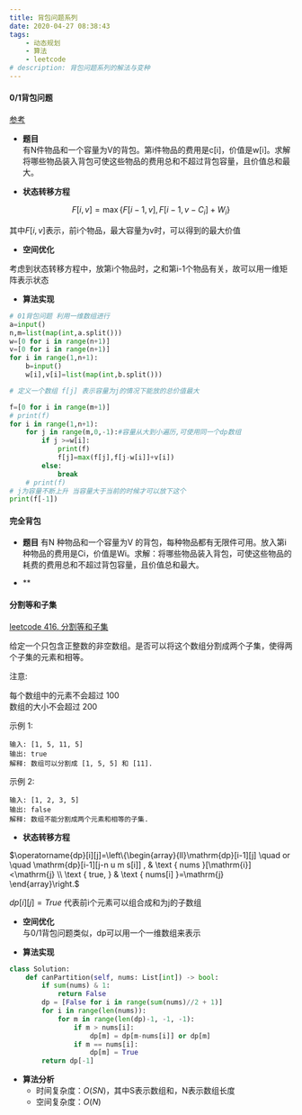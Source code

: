 ```yaml
---
title: 背包问题系列
date: 2020-04-27 08:38:43
tags: 
    - 动态规划
    - 算法
    - leetcode
# description: 背包问题系列的解法与变种
---
```


<!-- toc -->
<!--more-->

#### 0/1背包问题

[参考](https://zhuanlan.zhihu.com/p/78060568)

- **题目**  
有N件物品和一个容量为V的背包。第i件物品的费用是c[i]，价值是w[i]。求解将哪些物品装入背包可使这些物品的费用总和不超过背包容量，且价值总和最大。

- **状态转移方程**

$$F[i, v]=\max \{F[i-1, v], F[i-1, v-C_{i}]+W_{i}\}$$

其中$F[i, v]$表示，前i个物品，最大容量为v时，可以得到的最大价值

- **空间优化**

考虑到状态转移方程中，放第i个物品时，之和第i-1个物品有关，故可以用一维矩阵表示状态

- **算法实现**
```python
# 01背包问题 利用一维数组进行
a=input()
n,m=list(map(int,a.split()))
w=[0 for i in range(n+1)]
v=[0 for i in range(n+1)]
for i in range(1,n+1):
    b=input()
    w[i],v[i]=list(map(int,b.split()))

# 定义一个数组 f[j] 表示容量为j的情况下能放的总价值最大

f=[0 for i in range(m+1)]
# print(f)
for i in range(1,n+1):
    for j in range(m,0,-1):#容量从大到小遍历,可使用同一个dp数组
        if j >=w[i]:
            print(f)
            f[j]=max(f[j],f[j-w[i]]+v[i])
        else:
            break
    # print(f)
# j为容量不断上升 当容量大于当前的时候才可以放下这个
print(f[-1])
```

#### 完全背包
- **题目**
有N 种物品和一个容量为V 的背包，每种物品都有无限件可用。放入第i 种物品的费用是Ci，价值是Wi。求解：将哪些物品装入背包，可使这些物品的耗费的费用总和不超过背包容量，且价值总和最大。

- **


#### 分割等和子集

[leetcode 416. 分割等和子集](https://leetcode-cn.com/problems/partition-equal-subset-sum/)


给定一个只包含正整数的非空数组。是否可以将这个数组分割成两个子集，使得两个子集的元素和相等。

注意:

每个数组中的元素不会超过 100  
数组的大小不会超过 200  

示例 1:
```
输入: [1, 5, 11, 5]
输出: true
解释: 数组可以分割成 [1, 5, 5] 和 [11].
```

示例 2:
```
输入: [1, 2, 3, 5]
输出: false
解释: 数组不能分割成两个元素和相等的子集.
```
- **状态转移方程**

$\operatorname{dp}[i][j]=\left\{\begin{array}{ll}\mathrm{dp}[i-1][j] \quad or \quad \mathrm{dp}[i-1][j-n u m s[i]] , & \text { nums }[\mathrm{i}]<\mathrm{j} \\ \text { true, } & \text { nums[i] }=\mathrm{j} \end{array}\right.$

$dp[i][j] = True$ 代表前i个元素可以组合成和为j的子数组

- **空间优化**  
与0/1背包问题类似，dp可以用一个一维数组来表示

- **算法实现**
```python
class Solution:
    def canPartition(self, nums: List[int]) -> bool:
        if sum(nums) & 1:
            return False
        dp = [False for i in range(sum(nums)//2 + 1)]
        for i in range(len(nums)):
            for m in range(len(dp)-1, -1, -1):
                if m > nums[i]:
                    dp[m] = dp[m-nums[i]] or dp[m]
                if m == nums[i]:
                    dp[m] = True
        return dp[-1]
```
- **算法分析**
    - 时间复杂度：$O(SN)$，其中S表示数组和，N表示数组长度
    - 空间复杂度：$O(N)$




